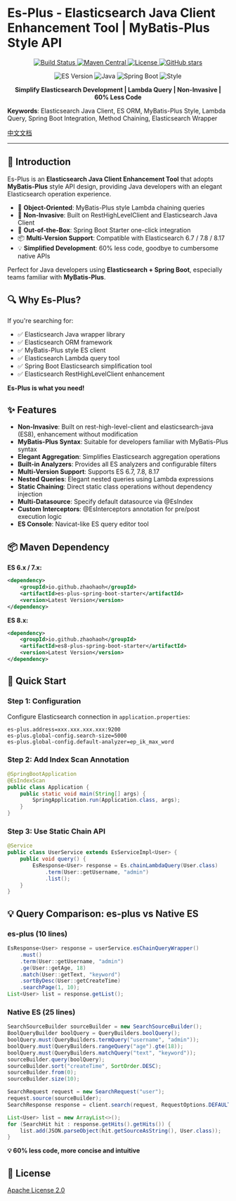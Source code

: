# Es-Plus - Elasticsearch Java Client Enhancement Tool | MyBatis-Plus Style API

<p align="center">
  <a href="https://github.com/zhaohaoh/es-plus/actions/workflows/build.yml">
    <img src="https://github.com/zhaohaoh/es-plus/actions/workflows/build.yml/badge.svg" alt="Build Status">
  </a>
  <a href="https://search.maven.org/artifact/io.github.zhaohaoh/es-plus-spring-boot-starter">
    <img src="https://img.shields.io/maven-central/v/io.github.zhaohaoh/es-plus-spring-boot-starter.svg?label=Maven%20Central" alt="Maven Central">
  </a>
  <a href="https://www.apache.org/licenses/LICENSE-2.0">
    <img src="https://img.shields.io/badge/License-Apache%202.0-blue.svg" alt="License">
  </a>
  <a href="https://github.com/zhaohaoh/es-plus">
    <img src="https://img.shields.io/github/stars/zhaohaoh/es-plus.svg?style=social" alt="GitHub stars">
  </a>
</p>

<p align="center">
  <img src="https://img.shields.io/badge/Elasticsearch-6.x%20%7C%207.x%20%7C%208.x-blue" alt="ES Version">
  <img src="https://img.shields.io/badge/Java-8%2B-orange" alt="Java">
  <img src="https://img.shields.io/badge/Spring%20Boot-2.x%20%7C%203.x-green" alt="Spring Boot">
  <img src="https://img.shields.io/badge/Style-MyBatis--Plus-yellowgreen" alt="Style">
</p>

<p align="center">
  <strong>Simplify Elasticsearch Development | Lambda Query | Non-Invasive | 60% Less Code</strong>
</p>

**Keywords**: Elasticsearch Java Client, ES ORM, MyBatis-Plus Style, Lambda Query, Spring Boot Integration, Method Chaining, Elasticsearch Wrapper

[中文文档](README.md)

---

## 📖 Introduction

Es-Plus is an **Elasticsearch Java Client Enhancement Tool** that adopts **MyBatis-Plus** style API design, providing Java developers with an elegant Elasticsearch operation experience.

- 🎯 **Object-Oriented**: MyBatis-Plus style Lambda chaining queries
- 🚀 **Non-Invasive**: Built on RestHighLevelClient and Elasticsearch Java Client
- 🔧 **Out-of-the-Box**: Spring Boot Starter one-click integration
- 📦 **Multi-Version Support**: Compatible with Elasticsearch 6.7 / 7.8 / 8.17
- 💡 **Simplified Development**: 60% less code, goodbye to cumbersome native APIs

Perfect for Java developers using **Elasticsearch + Spring Boot**, especially teams familiar with **MyBatis-Plus**.

## 🔍 Why Es-Plus?

If you're searching for:
- ✅ Elasticsearch Java wrapper library
- ✅ Elasticsearch ORM framework
- ✅ MyBatis-Plus style ES client
- ✅ Elasticsearch Lambda query tool
- ✅ Spring Boot Elasticsearch simplification tool
- ✅ Elasticsearch RestHighLevelClient enhancement

**Es-Plus is what you need!**

## ✨ Features

- **Non-Invasive**: Built on rest-high-level-client and elasticsearch-java (ES8), enhancement without modification
- **MyBatis-Plus Syntax**: Suitable for developers familiar with MyBatis-Plus syntax
- **Elegant Aggregation**: Simplifies Elasticsearch aggregation operations
- **Built-in Analyzers**: Provides all ES analyzers and configurable filters
- **Multi-Version Support**: Supports ES 6.7, 7.8, 8.17
- **Nested Queries**: Elegant nested queries using Lambda expressions
- **Static Chaining**: Direct static class operations without dependency injection
- **Multi-Datasource**: Specify default datasource via @EsIndex
- **Custom Interceptors**: @EsInterceptors annotation for pre/post execution logic
- **ES Console**: Navicat-like ES query editor tool

## 📦 Maven Dependency

**ES 6.x / 7.x:**
```xml
<dependency>
    <groupId>io.github.zhaohaoh</groupId>
    <artifactId>es-plus-spring-boot-starter</artifactId>
    <version>Latest Version</version>
</dependency>
```

**ES 8.x:**
```xml
<dependency>
    <groupId>io.github.zhaohaoh</groupId>
    <artifactId>es8-plus-spring-boot-starter</artifactId>
    <version>Latest Version</version>
</dependency>
```

## 🚀 Quick Start

### Step 1: Configuration

Configure Elasticsearch connection in `application.properties`:

```properties
es-plus.address=xxx.xxx.xxx.xxx:9200
es-plus.global-config.search-size=5000
es-plus.global-config.default-analyzer=ep_ik_max_word
```

### Step 2: Add Index Scan Annotation

```java
@SpringBootApplication
@EsIndexScan
public class Application {
    public static void main(String[] args) {
        SpringApplication.run(Application.class, args);
    }
}
```

### Step 3: Use Static Chain API

```java
@Service
public class UserService extends EsServiceImpl<User> {
    public void query() {
        EsResponse<User> response = Es.chainLambdaQuery(User.class)
            .term(User::getUsername, "admin")
            .list();
    }
}
```

## 💡 Query Comparison: es-plus vs Native ES

### es-plus (10 lines)
```java
EsResponse<User> response = userService.esChainQueryWrapper()
    .must()
    .term(User::getUsername, "admin")
    .ge(User::getAge, 18)
    .match(User::getText, "keyword")
    .sortByDesc(User::getCreateTime)
    .searchPage(1, 10);
List<User> list = response.getList();
```

### Native ES (25 lines)
```java
SearchSourceBuilder sourceBuilder = new SearchSourceBuilder();
BoolQueryBuilder boolQuery = QueryBuilders.boolQuery();
boolQuery.must(QueryBuilders.termQuery("username", "admin"));
boolQuery.must(QueryBuilders.rangeQuery("age").gte(18));
boolQuery.must(QueryBuilders.matchQuery("text", "keyword"));
sourceBuilder.query(boolQuery);
sourceBuilder.sort("createTime", SortOrder.DESC);
sourceBuilder.from(0);
sourceBuilder.size(10);

SearchRequest request = new SearchRequest("user");
request.source(sourceBuilder);
SearchResponse response = client.search(request, RequestOptions.DEFAULT);

List<User> list = new ArrayList<>();
for (SearchHit hit : response.getHits().getHits()) {
    list.add(JSON.parseObject(hit.getSourceAsString(), User.class));
}
```

**💡 60% less code, more concise and intuitive**

## 📄 License

[Apache License 2.0](https://www.apache.org/licenses/LICENSE-2.0)